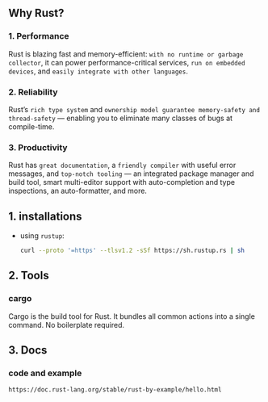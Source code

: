 ## Why Rust?

### 1. Performance

Rust is blazing fast and memory-efficient: `with no runtime or garbage collector`, it can power performance-critical services, `run on embedded devices`, and `easily integrate with other languages`.

### 2. Reliability

Rust’s `rich type system` and `ownership model guarantee memory-safety and thread-safety` — enabling you to eliminate many classes of bugs at compile-time.

### 3. Productivity

Rust has `great documentation`, a `friendly compiler` with useful error messages, and `top-notch tooling` — an integrated package manager and build tool, smart multi-editor support with auto-completion and type inspections, an auto-formatter, and more.

## 1. installations

- using `rustup`:

  ```sh
  curl --proto '=https' --tlsv1.2 -sSf https://sh.rustup.rs | sh
  ```

## 2. Tools

### cargo

Cargo is the build tool for Rust. It bundles all common actions into a single command. No boilerplate required.

## 3. Docs

### code and example

`https://doc.rust-lang.org/stable/rust-by-example/hello.html`
